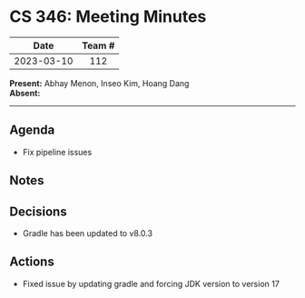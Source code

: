 # CS 346: Meeting Minutes

|    Date    | Team # |
|:----------:| :----: |
| 2023-03-10 |  112   |

**Present:** Abhay Menon, Inseo Kim, Hoang Dang
<br/>
**Absent:**

---

## Agenda
- Fix pipeline issues

## Notes


## Decisions
- Gradle has been updated to v8.0.3

## Actions

- Fixed issue by updating gradle and forcing JDK version to version 17